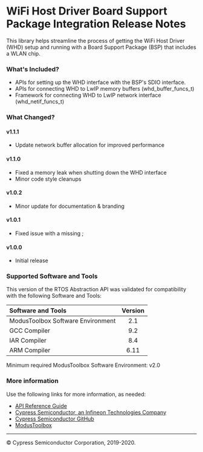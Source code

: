 # WiFi Host Driver Board Support Package Integration Release Notes
This library helps streamline the process of getting the WiFi Host Driver (WHD) setup and running with a Board Support Package (BSP) that includes a WLAN chip.

### What's Included?
* APIs for setting up the WHD interface with the BSP's SDIO interface.
* APIs for connecting WHD to LwIP memory buffers (whd_buffer_funcs_t)
* Framework for connecting WHD to LwIP network interface (whd_netif_funcs_t)

### What Changed?
#### v1.1.1
* Update network buffer allocation for improved performance
#### v1.1.0
* Fixed a memory leak when shutting down the WHD interface
* Minor code style cleanups
#### v1.0.2
* Minor update for documentation & branding
#### v1.0.1
* Fixed issue with a missing ;
#### v1.0.0
* Initial release

### Supported Software and Tools
This version of the RTOS Abstraction API was validated for compatibility with the following Software and Tools:

| Software and Tools                        | Version |
| :---                                      | :----:  |
| ModusToolbox Software Environment         | 2.1     |
| GCC Compiler                              | 9.2     |
| IAR Compiler                              | 8.4     |
| ARM Compiler                              | 6.11    |

Minimum required ModusToolbox Software Environment: v2.0

### More information
Use the following links for more information, as needed:
* [API Reference Guide](https://cypresssemiconductorco.github.io/whd-bsp-integration/html/modules.html)
* [Cypress Semiconductor, an Infineon Technologies Company](http://www.cypress.com)
* [Cypress Semiconductor GitHub](https://github.com/cypresssemiconductorco)
* [ModusToolbox](https://www.cypress.com/products/modustoolbox-software-environment)

---
© Cypress Semiconductor Corporation, 2019-2020.
